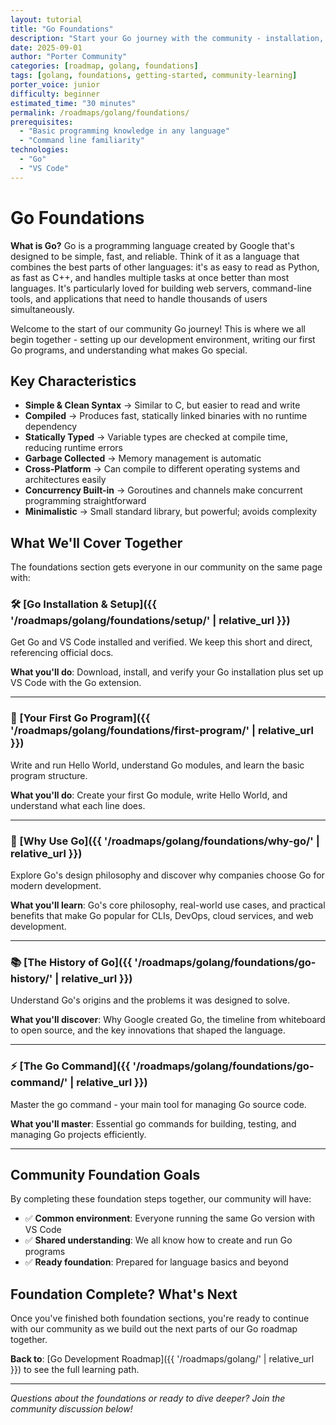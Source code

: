 ```yaml
---
layout: tutorial
title: "Go Foundations"
description: "Start your Go journey with the community - installation, setup, and your first programs together."
date: 2025-09-01
author: "Porter Community"
categories: [roadmap, golang, foundations]
tags: [golang, foundations, getting-started, community-learning]
porter_voice: junior
difficulty: beginner
estimated_time: "30 minutes"
permalink: /roadmaps/golang/foundations/
prerequisites: 
  - "Basic programming knowledge in any language"
  - "Command line familiarity"
technologies: 
  - "Go"
  - "VS Code"
---
```


# Go Foundations

**What is Go?** Go is a programming language created by Google that's designed to be simple, fast, and reliable. Think of it as a language that combines the best parts of other languages: it's as easy to read as Python, as fast as C++, and handles multiple tasks at once better than most languages. It's particularly loved for building web servers, command-line tools, and applications that need to handle thousands of users simultaneously.


Welcome to the start of our community Go journey! This is where we all begin together - setting up our development environment, writing our first Go programs, and understanding what makes Go special.

## Key Characteristics

- **Simple & Clean Syntax** → Similar to C, but easier to read and write
- **Compiled** → Produces fast, statically linked binaries with no runtime dependency
- **Statically Typed** → Variable types are checked at compile time, reducing runtime errors
- **Garbage Collected** → Memory management is automatic
- **Cross-Platform** → Can compile to different operating systems and architectures easily
- **Concurrency Built-in** → Goroutines and channels make concurrent programming straightforward
- **Minimalistic** → Small standard library, but powerful; avoids complexity

## What We'll Cover Together

The foundations section gets everyone in our community on the same page with:

### 🛠️ [Go Installation & Setup]({{ '/roadmaps/golang/foundations/setup/' | relative_url }})
Get Go and VS Code installed and verified. We keep this short and direct, referencing official docs.

**What you'll do**: Download, install, and verify your Go installation plus set up VS Code with the Go extension.

---

### 👋 [Your First Go Program]({{ '/roadmaps/golang/foundations/first-program/' | relative_url }})
Write and run Hello World, understand Go modules, and learn the basic program structure.

**What you'll do**: Create your first Go module, write Hello World, and understand what each line does.

---

### 🤔 [Why Use Go]({{ '/roadmaps/golang/foundations/why-go/' | relative_url }})
Explore Go's design philosophy and discover why companies choose Go for modern development.

**What you'll learn**: Go's core philosophy, real-world use cases, and practical benefits that make Go popular for CLIs, DevOps, cloud services, and web development.

---

### 📚 [The History of Go]({{ '/roadmaps/golang/foundations/go-history/' | relative_url }})
Understand Go's origins and the problems it was designed to solve.

**What you'll discover**: Why Google created Go, the timeline from whiteboard to open source, and the key innovations that shaped the language.

---

### ⚡ [The Go Command]({{ '/roadmaps/golang/foundations/go-command/' | relative_url }})
Master the go command - your main tool for managing Go source code.

**What you'll master**: Essential go commands for building, testing, and managing Go projects efficiently.

---

## Community Foundation Goals

By completing these foundation steps together, our community will have:

- ✅ **Common environment**: Everyone running the same Go version with VS Code
- ✅ **Shared understanding**: We all know how to create and run Go programs
- ✅ **Ready foundation**: Prepared for language basics and beyond

## Foundation Complete? What's Next

Once you've finished both foundation sections, you're ready to continue with our community as we build out the next parts of our Go roadmap together.

**Back to**: [Go Development Roadmap]({{ '/roadmaps/golang/' | relative_url }}) to see the full learning path.

---

*Questions about the foundations or ready to dive deeper? Join the community discussion below!*